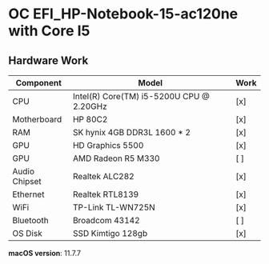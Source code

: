 # OC EFI_HP-Notebook-15-ac120ne with Core I5

## Hardware Work

| **Component**    | **Model**                                  |  Work |
| ---------------- | ------------------------------------------ | ----- |
| CPU              | Intel(R) Core(TM) i5-5200U CPU @ 2.20GHz   |  [x]  | 
| Motherboard      | HP 80C2                                    |  [x]  | 
| RAM              | SK hynix 4GB DDR3L 1600 * 2                |  [x]  | 
| GPU              | HD Graphics 5500                           |  [x]  | 
| GPU              | AMD Radeon R5 M330                         |  [ ]  | 
| Audio Chipset    | Realtek ALC282                             |  [x]  | 
| Ethernet         | Realtek RTL8139                            |  [x]  | 
| WiFi             | TP-Link TL-WN725N                          |  [x]  | 
| Bluetooth        | Broadcom 43142                             |  [ ]  | 
| OS Disk          | SSD Kimtigo 128gb                          |  [x]  | 

**macOS version**: 11.7.7
